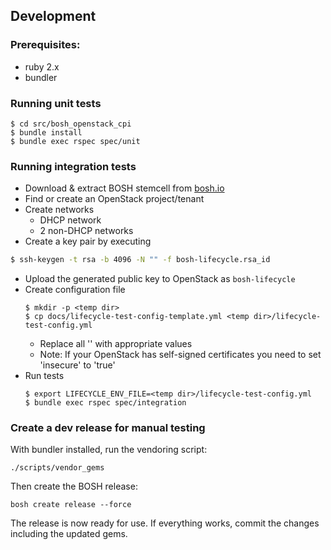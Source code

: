 ## Development

### Prerequisites:
- ruby 2.x
- bundler

### Running unit tests
```
$ cd src/bosh_openstack_cpi
$ bundle install
$ bundle exec rspec spec/unit
```

### Running integration tests
- Download & extract BOSH stemcell from [bosh.io](http://bosh.io/stemcells/bosh-openstack-kvm-ubuntu-trusty-go_agent)
- Find or create an OpenStack project/tenant
- Create networks
  - DHCP network
  - 2 non-DHCP networks
- Create a key pair by executing
```bash
$ ssh-keygen -t rsa -b 4096 -N "" -f bosh-lifecycle.rsa_id
```
  - Upload the generated public key to OpenStack as `bosh-lifecycle`
- Create configuration file
  ```
  $ mkdir -p <temp dir>
  $ cp docs/lifecycle-test-config-template.yml <temp dir>/lifecycle-test-config.yml
  ```
  - Replace all '<replace-me>' with appropriate values
  - Note: If your OpenStack has self-signed certificates you need to set 'insecure' to 'true'
- Run tests
  ```
  $ export LIFECYCLE_ENV_FILE=<temp dir>/lifecycle-test-config.yml
  $ bundle exec rspec spec/integration
  ```


### Create a dev release for manual testing
With bundler installed, run the vendoring script:

```
./scripts/vendor_gems
```

Then create the BOSH release:

```
bosh create release --force
```

The release is now ready for use. If everything works, commit the changes including the updated gems.
